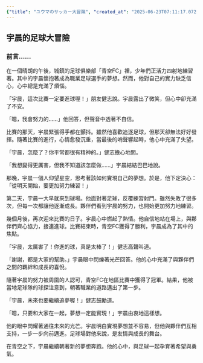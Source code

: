 ```yaml
---
{"title": "ユウマのサッカー大冒険", "created_at": "2025-06-23T07:11:17.072815+09:00"}
---
```


## 宇晨的足球大冒險

### 前言……

在一個晴朗的午後，城鎮的足球俱樂部「青空FC」裡，少年們正活力四射地練習著。其中的宇晨懷抱著成為職業足球選手的夢想。然而，他對自己的實力缺乏信心，心中總是充滿了煩惱。

「宇晨，這次比賽一定要進球喔！」朋友健志說。宇晨露出了微笑，但心中卻充滿了不安。

「嗯，我會努力的……」他回答，但聲音中透著不自信。

比賽的那天，宇晨緊張得手都在顫抖。雖然他喜歡追逐足球，但那天卻無法好好發揮。隨著比賽的進行，心情愈發沉重，當最後的哨聲響起時，他心中充滿了失望。

「宇晨，怎麼了？你平常都很有精神的。」健志擔心地問。

「我想變得更厲害，但我不知道該怎麼做……」宇晨結結巴巴地說。

那晚，宇晨一個人仰望星空，思考著該如何實現自己的夢想。於是，他下定決心：「從明天開始，要更加努力練習！」

第二天，宇晨一大早就來到球場。他面對著足球，反覆練習射門。雖然失敗了很多次，但每一次都讓他逐漸成長。夥伴們看到宇晨的努力，也開始更加努力地練習。

幾個月後，再次迎來比賽的日子。宇晨心中燃起了熱情。他自信地站在場上，與夥伴們齊心協力，接連進球。比賽結束時，青空FC獲得了勝利，宇晨成為了其中的焦點。

「宇晨，太厲害了！你進的球，真是太棒了！」健志高聲叫道。

「謝謝，都是大家的幫助。」宇晨眼中閃爍著光芒回答。他的心中充滿了與夥伴們之間的羈絆和成長的喜悅。

隨著宇晨的努力被周圍的人認可，青空FC在地區比賽中獲得了冠軍。結果，他被當地足球隊的球探注意到，朝著職業的道路邁出了第一步。

「宇晨，未來也要繼續追夢喔！」健志鼓勵道。

「嗯，只要和大家在一起，夢想一定能實現！」宇晨由衷地這樣想。

他的眼中閃耀著通往未來的光芒。宇晨明白實現夢想並不容易，但他與夥伴們互相支持，一步一步向前邁進。足球場對他來說，是友情與成長的舞台。

在青空之下，宇晨繼續朝著新的夢想奔跑。他的心中，與足球一起孕育著希望與勇氣。
